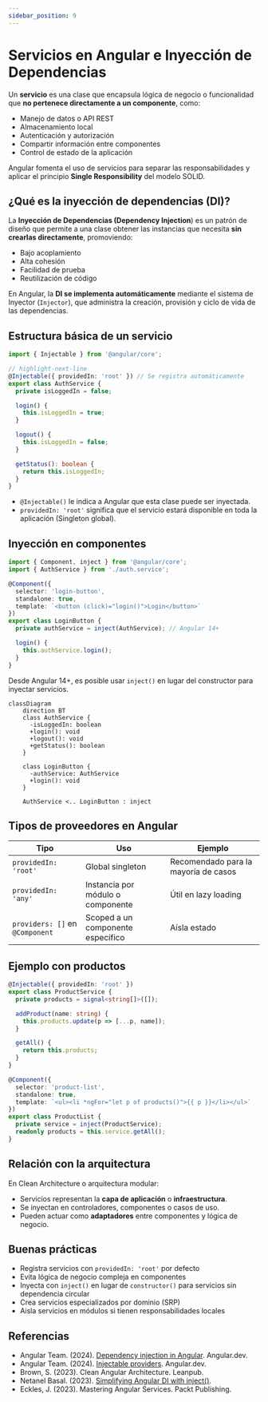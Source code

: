 ```yaml
---
sidebar_position: 9
---
```


# Servicios en Angular e Inyección de Dependencias

Un **servicio** es una clase que encapsula lógica de negocio o funcionalidad que **no pertenece directamente a un componente**, como:

- Manejo de datos o API REST
- Almacenamiento local
- Autenticación y autorización
- Compartir información entre componentes
- Control de estado de la aplicación

Angular fomenta el uso de servicios para separar las responsabilidades y aplicar el principio **Single Responsibility** del modelo SOLID.

## ¿Qué es la inyección de dependencias (DI)?

La **Inyección de Dependencias (Dependency Injection**) es un patrón de diseño que permite a una clase obtener las instancias que necesita **sin crearlas directamente**, promoviendo:

- Bajo acoplamiento
- Alta cohesión
- Facilidad de prueba
- Reutilización de código

En Angular, la **DI se implementa automáticamente** mediante el sistema de Inyector (`Injector`), que administra la creación, provisión y ciclo de vida de las dependencias.

## Estructura básica de un servicio

```ts title="auth-service.ts" showLineNumbers
import { Injectable } from '@angular/core';

// highlight-next-line
@Injectable({ providedIn: 'root' }) // Se registra automáticamente
export class AuthService {
  private isLoggedIn = false;

  login() {
    this.isLoggedIn = true;
  }

  logout() {
    this.isLoggedIn = false;
  }

  getStatus(): boolean {
    return this.isLoggedIn;
  }
}
```

- `@Injectable()` le indica a Angular que esta clase puede ser inyectada.
- `providedIn: 'root'` significa que el servicio estará disponible en toda la aplicación (Singleton global).

## Inyección en componentes

```ts title="login-button.ts" showLineNumbers
import { Component, inject } from '@angular/core';
import { AuthService } from './auth.service';

@Component({
  selector: 'login-button',
  standalone: true,
  template: `<button (click)="login()">Login</button>`
})
export class LoginButton {
  private authService = inject(AuthService); // Angular 14+

  login() {
    this.authService.login();
  }
}
```

Desde Angular 14+, es posible usar `inject()` en lugar del constructor para inyectar servicios.

```mermaid
classDiagram
    direction BT
    class AuthService {
      -isLoggedIn: boolean
      +login(): void
      +logout(): void
      +getStatus(): boolean
    }

    class LoginButton {
      -authService: AuthService
      +login(): void
    }

    AuthService <.. LoginButton : inject
```

## Tipos de proveedores en Angular

|Tipo|Uso|Ejemplo|
|--|--|--|
|`providedIn: 'root'`|Global singleton|Recomendado para la mayoría de casos|
|`providedIn: 'any'`|Instancia por módulo o componente |Útil en lazy loading|
|`providers: []` en `@Component`|Scoped a un componente específico |Aísla estado|

## Ejemplo con productos

```ts title="product-service.ts" showLineNumbers
@Injectable({ providedIn: 'root' })
export class ProductService {
  private products = signal<string[]>([]);

  addProduct(name: string) {
    this.products.update(p => [...p, name]);
  }

  getAll() {
    return this.products;
  }
}
```

```ts title="product-list.ts" showLineNumbers
@Component({
  selector: 'product-list',
  standalone: true,
  template: `<ul><li *ngFor="let p of products()">{{ p }}</li></ul>`
})
export class ProductList {
  private service = inject(ProductService);
  readonly products = this.service.getAll();
}
```

## Relación con la arquitectura

En Clean Architecture o arquitectura modular:

- Servicios representan la **capa de aplicación** o **infraestructura**.
- Se inyectan en controladores, componentes o casos de uso.
- Pueden actuar como **adaptadores** entre componentes y lógica de negocio.

## Buenas prácticas

- Registra servicios con `providedIn: 'root'` por defecto
- Evita lógica de negocio compleja en componentes
- Inyecta con `inject()` en lugar de `constructor()` para servicios sin dependencia circular
- Crea servicios especializados por dominio (SRP)
- Aisla servicios en módulos si tienen responsabilidades locales

## Referencias

- Angular Team. (2024). [Dependency injection in Angular](https://angular.dev/guide/dependency-injection). Angular.dev.
- Angular Team. (2024). [Injectable providers](https://angular.dev/guide/providers). Angular.dev.
- Brown, S. (2023). Clean Angular Architecture. Leanpub.
- Netanel Basal. (2023). [Simplifying Angular DI with inject()](https://netbasal.com).
- Eckles, J. (2023). Mastering Angular Services. Packt Publishing.
